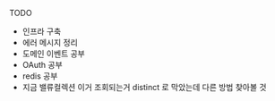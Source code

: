 TODO
* 인프라 구축
* 에러 메시지 정리
* 도메인 이벤트 공부
* OAuth 공부
* redis 공부
* 지금 밸류컬렉션 이거 조회되는거 distinct 로 막았는데 다른 방법 찾아볼 것